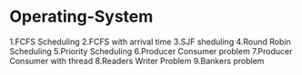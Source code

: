# Operating-System
1.FCFS Scheduling
2.FCFS with arrival time
3.SJF sheduling
4.Round Robin Scheduling
5.Priority Scheduling
6.Producer Consumer problem
7.Producer Consumer with thread
8.Readers Writer Problem
9.Bankers problem



